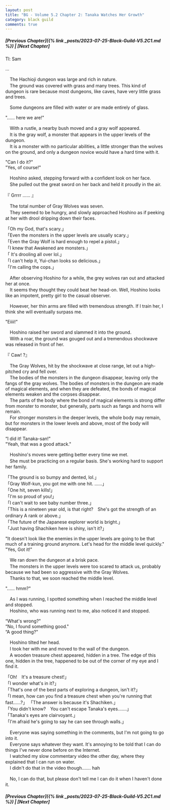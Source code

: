 ```yaml
---
layout: post
title: "BG - Volume 5.2 Chapter 2: Tanaka Watches Her Growth"
category: black guild
comments: true
---
```


##### [Previous Chapter]({% link _posts/2023-07-25-Black-Guild-V5.2C1.md %}) \| [Next Chapter]
 


Tl: Sam

…


　The Hachioji dungeon was large and rich in nature.   
　The ground was covered with grass and many trees. This kind of dungeon is rare because most dungeons, like caves, have very little grass and trees.

　Some dungeons are filled with water or are made entirely of glass.

"...... here we are!"

　With a rustle, a nearby bush moved and a gray wolf appeared.    
　It is the gray wolf, a monster that appears in the upper levels of the dungeon.   
　It is a monster with no particular abilities, a little stronger than the wolves on the ground, and only a dungeon novice would have a hard time with it.

"Can I do it?"    
"Yes, of course!"

　Hoshino asked, stepping forward with a confident look on her face.   
　She pulled out the great sword on her back and held it proudly in the air.

『 Grrrr ...... 』

　The total number of Gray Wolves was seven.   
　They seemed to be hungry, and slowly approached Hoshino as if peeking at her with drool dripping down their faces.

「Oh my God, that's scary.」   
「Even the monsters in the upper levels are usually scary.」   
「Even the Gray Wolf is hard enough to repel a pistol.」   
「I knew that Awakened are monsters.」   
「 It's drooling all over lol.」   
「I can't help it, Yui-chan looks so delicious.」   
「I'm calling the cops.」

　After observing Hoshino for a while, the grey wolves ran out and attacked her at once.   
　It seems they thought they could beat her head-on. Well, Hoshino looks like an impotent, pretty girl to the casual observer.

　However, her thin arms are filled with tremendous strength. If I train her, I think she will eventually surpass me.

"Eiiii!"

　Hoshino raised her sword and slammed it into the ground.   
　With a roar, the ground was gouged out and a tremendous shockwave was released in front of her.

『 Caw! ?』


　The Gray Wolves, hit by the shockwave at close range, let out a high-pitched cry and fell over.   
　The bodies of the monsters in the dungeon disappear, leaving only the fangs of the gray wolves. The bodies of monsters in the dungeon are made of magical elements, and when they are defeated, the bonds of magical elements weaken and the corpses disappear.   
　The parts of the body where the bond of magical elements is strong differ from monster to monster, but generally, parts such as fangs and horns will remain.   
　For stronger monsters in the deeper levels, the whole body may remain, but for monsters in the lower levels and above, most of the body will disappear.

“I did it! Tanaka-san!"   
"Yeah, that was a good attack."

　Hoshino's moves were getting better every time we met.   
　She must be practicing on a regular basis. She's working hard to support her family.

「The ground is so bumpy and dented, lol.」   
「Gray Wolf-kun, you got me with one hit. ......」   
「One hit, seven kills!」   
「I'm so proud of you!」   
「I can't wait to see baby number three.」   
「This is a nineteen year old, is that right?　She's got the strength of an ordinary A rank or above.」   
「The future of the Japanese explorer world is bright.」   
「Just having Shachiken here is shiny, isn't it?」

"It doesn't look like the enemies in the upper levels are going to be that much of a training ground anymore. Let's head for the middle level quickly."   
"Yes, Got it!"

　We ran down the dungeon at a brisk pace.   
　The monsters in the upper levels were too scared to attack us, probably because we had been so aggressive with the Gray Wolves.   
　Thanks to that, we soon reached the middle level.

"...... hmm?"

　As I was running, I spotted something when I reached the middle level and stopped.   
　Hoshino, who was running next to me, also noticed it and stopped.

“What's wrong?"   
“No, I found something good."   
“A good thing?"

　Hoshino tilted her head.   
　I took her with me and moved to the wall of the dungeon.   
　A wooden treasure chest appeared, hidden in a tree. The edge of this one, hidden in the tree, happened to be out of the corner of my eye and I find it.

「Oh!　It's a treasure chest!」   
「I wonder what's in it?」   
「That's one of the best parts of exploring a dungeon, isn't it?」   
「I mean, how can you find a treasure chest when you're running that fast......?」
「The answer is because it's Shachiken.」   
「You didn't know?　You can't escape Tanaka's eyes.......」   
「Tanaka's eyes are clairvoyant.」   
「I'm afraid he's going to say he can see through walls.」

　Everyone was saying something in the comments, but I'm not going to go into it.   
　Everyone says whatever they want. It's annoying to be told that I can do things I've never done before on the Internet.   
　I watched my slow commentary video the other day, where they explained that I can run on water.   
　I didn't do that in the video though....... hah

　No, I can do that, but please don't tell me I can do it when I haven't done it.


##### [Previous Chapter]({% link _posts/2023-07-25-Black-Guild-V5.2C1.md %}) \| [Next Chapter]